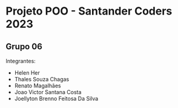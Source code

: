 # Projeto POO - Santander Coders 2023

## Grupo 06

Integrantes:
- Helen Her
- Thales Souza Chagas
- Renato Magalhães
- Joao Victor Santana Costa
- Joellyton Brenno Feitosa Da Silva

